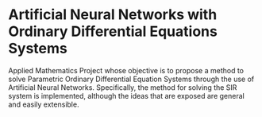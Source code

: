 # Artificial Neural Networks with Ordinary Differential Equations Systems
Applied Mathematics Project whose objective is to propose a method to solve Parametric Ordinary Differential Equation Systems through the use of Artificial Neural Networks. Specifically, the method for solving the SIR system is implemented, although the ideas that are exposed are general and easily extensible.
